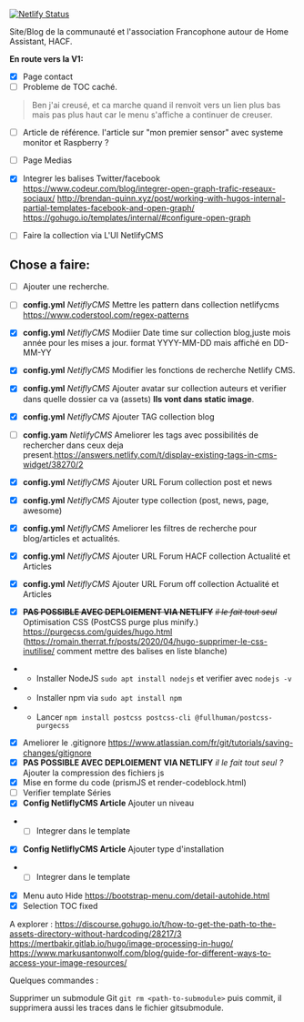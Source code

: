 [![Netlify Status](https://api.netlify.com/api/v1/badges/9e92335a-6184-4519-b29d-4869dc8408ec/deploy-status)](https://app.netlify.com/sites/hacf/deploys)

Site/Blog de la communauté et l'association Francophone autour de Home Assistant,  HACF.

**__En route vers la V1:__**
* [X] Page contact
* [ ] Probleme de TOC caché.
>Ben j'ai creusé, et ca marche quand il renvoit vers un lien plus bas mais pas plus haut car le menu s'affiche a continuer de creuser.

* [ ] Article de référence. l'article sur "mon premier sensor" avec systeme monitor et Raspberry ?
* [ ] Page Medias
* [X] Integrer les balises Twitter/facebook
https://www.codeur.com/blog/integrer-open-graph-trafic-reseaux-sociaux/
http://brendan-quinn.xyz/post/working-with-hugos-internal-partial-templates-facebook-and-open-graph/
https://gohugo.io/templates/internal/#configure-open-graph

* [ ] Faire la collection via L'UI NetlifyCMS


## Chose a faire:
* [ ] Ajouter une recherche.
* [ ] **config.yml** *NetiflyCMS* Mettre les pattern dans collection netlifycms https://www.coderstool.com/regex-patterns
* [X] **config.yml** *NetiflyCMS* Modiier Date time sur collection blog,juste mois année pour les mises a jour. format YYYY-MM-DD mais affiché en DD-MM-YY
* [X] **config.yml** *NetiflyCMS* Modifier les fonctions de recherche Netlify CMS.
* [X] **config.yml** *NetiflyCMS* Ajouter avatar sur collection auteurs et verifier dans quelle dossier ca va (assets) **Ils vont dans static image**.
* [X] **config.yml** *NetiflyCMS* Ajouter TAG collection blog
* [ ] **config.yam** *NetlifyCMS* Ameliorer les tags avec possibilités de rechercher dans ceux deja present.https://answers.netlify.com/t/display-existing-tags-in-cms-widget/38270/2
* [X] **config.yml** *NetiflyCMS* Ajouter URL Forum collection post et news
* [X] **config.yml** *NetiflyCMS* Ajouter type collection (post, news, page, awesome)
* [x] **config.yml** *NetiflyCMS* Ameliorer les filtres de recherche pour blog/articles et actualités.

* [X] **config.yml** *NetiflyCMS* Ajouter URL Forum HACF collection Actualité et Articles
* [X] **config.yml** *NetiflyCMS* Ajouter URL Forum off collection Actualité et Articles

* [X] **~~PAS POSSIBLE AVEC DEPLOIEMENT VIA NETLIFY~~** *~~il le fait tout seul~~* Optimisation CSS (PostCSS purge plus minify.) https://purgecss.com/guides/hugo.html (https://romain.therrat.fr/posts/2020/04/hugo-supprimer-le-css-inutilise/ comment mettre des balises en liste blanche)
* * Installer NodeJS `sudo apt install nodejs` et verifier avec `nodejs -v`
* * Installer npm via `sudo apt install npm`
* * Lancer `npm install postcss postcss-cli @fullhuman/postcss-purgecss`


* [X] Ameliorer le .gitignore https://www.atlassian.com/fr/git/tutorials/saving-changes/gitignore
* [X] **PAS POSSIBLE AVEC DEPLOIEMENT VIA NETLIFY** *il le fait tout seul ?* Ajouter la compression des fichiers js
* [X] Mise en forme du code (prismJS et render-codeblock.html)
* [ ] Verifier template Séries
* [X] **Config NetliflyCMS Article** Ajouter un niveau
* * [ ] Integrer dans le template
* [X] **Config NetliflyCMS Article** Ajouter type d'installation
* * [ ] Integrer dans le template

* [X] Menu auto Hide https://bootstrap-menu.com/detail-autohide.html
* [X] Selection TOC fixed

A explorer :
https://discourse.gohugo.io/t/how-to-get-the-path-to-the-assets-directory-without-hardcoding/28217/3
https://mertbakir.gitlab.io/hugo/image-processing-in-hugo/
https://www.markusantonwolf.com/blog/guide-for-different-ways-to-access-your-image-resources/


Quelques commandes :

Supprimer un submodule Git `git rm <path-to-submodule>` puis commit, il supprimera aussi les traces dans le fichier gitsubmodule.